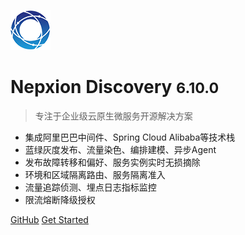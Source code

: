 ![logo](_media/Logo64.png)

# Nepxion Discovery <small>6.10.0</small>

> 专注于企业级云原生微服务开源解决方案
- 集成阿里巴巴中间件、Spring Cloud Alibaba等技术栈
- 蓝绿灰度发布、流量染色、编排建模、异步Agent
- 发布故障转移和偏好、服务实例实时无损摘除
- 环境和区域隔离路由、服务隔离准入
- 流量追踪侦测、埋点日志指标监控
- 限流熔断降级授权

[GitHub](https://github.com/Nepxion/Discovery/)
[Get Started](#Discovery【探索】微服务企业级解决方案)